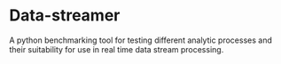 # Data-streamer
A python benchmarking tool for testing different analytic processes and their suitability for use in real time data stream processing.
